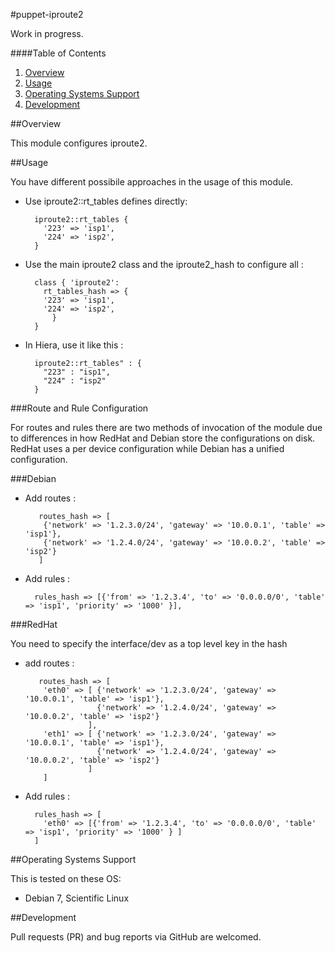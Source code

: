 #puppet-iproute2

  Work in progress.

####Table of Contents

1. [Overview](#overview)
4. [Usage](#usage)
5. [Operating Systems Support](#operating-systems-support)
6. [Development](#development)

##Overview

This module configures iproute2.

##Usage

You have different possibile approaches in the usage of this module.

* Use iproute2::rt_tables defines directly:

        iproute2::rt_tables {
          '223' => 'isp1',
          '224' => 'isp2',
        }

* Use the main iproute2 class and the iproute2_hash to configure all :

        class { 'iproute2':
          rt_tables_hash => {
          '223' => 'isp1',
          '224' => 'isp2',
            }
        }

* In Hiera, use it like this :

        iproute2::rt_tables" : {
          "223" : "isp1",
          "224" : "isp2"
        }

###Route and Rule Configuration

For routes and rules there are two methods of invocation of the module due to differences in how RedHat and Debian store the configurations on disk. RedHat uses a per device configuration while Debian has a unified configuration.

###Debian

* Add routes :

         routes_hash => [
          {'network' => '1.2.3.0/24', 'gateway' => '10.0.0.1', 'table' => 'isp1'},
          {'network' => '1.2.4.0/24', 'gateway' => '10.0.0.2', 'table' => 'isp2'}
         ]

* Add rules :

        rules_hash => [{'from' => '1.2.3.4', 'to' => '0.0.0.0/0', 'table' => 'isp1', 'priority' => '1000' }],


###RedHat

You need to specify the interface/dev as a top level key in the hash

* add routes :

         routes_hash => [
          'eth0' => [ {'network' => '1.2.3.0/24', 'gateway' => '10.0.0.1', 'table' => 'isp1'},
                      {'network' => '1.2.4.0/24', 'gateway' => '10.0.0.2', 'table' => 'isp2'}
                    ],
          'eth1' => [ {'network' => '1.2.3.0/24', 'gateway' => '10.0.0.1', 'table' => 'isp1'},
                      {'network' => '1.2.4.0/24', 'gateway' => '10.0.0.2', 'table' => 'isp2'}
                    ]
          ]

* Add rules :

        rules_hash => [
          'eth0' => [{'from' => '1.2.3.4', 'to' => '0.0.0.0/0', 'table' => 'isp1', 'priority' => '1000' } ]
        ]


##Operating Systems Support

This is tested on these OS:
- Debian 7, Scientific Linux

##Development

Pull requests (PR) and bug reports via GitHub are welcomed.
